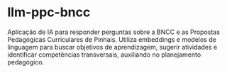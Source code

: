 # llm-ppc-bncc
 Aplicação de IA para responder perguntas sobre a BNCC e as Propostas Pedagógicas Curriculares de Pinhais. Utiliza embeddings e modelos de linguagem para buscar objetivos de aprendizagem, sugerir atividades e identificar competências transversais, auxiliando no planejamento pedagógico.
